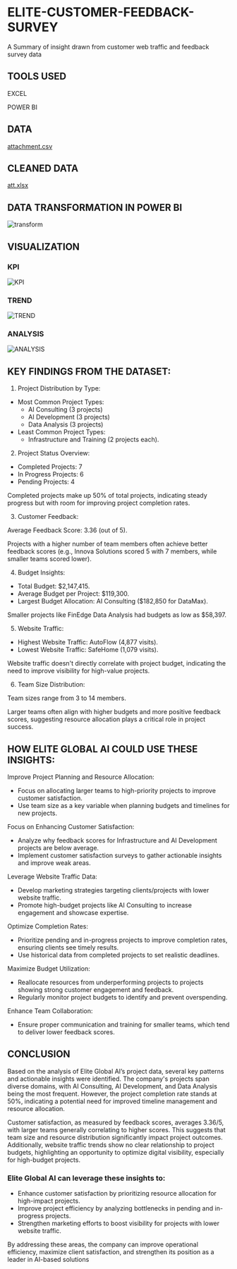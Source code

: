 # ELITE-CUSTOMER-FEEDBACK-SURVEY

A Summary of insight drawn from customer web traffic and feedback survey data

## TOOLS USED

EXCEL

POWER BI

## DATA 

[attachment.csv](https://github.com/user-attachments/files/17970181/attachment.csv)

## CLEANED DATA

[att.xlsx](https://github.com/user-attachments/files/17970185/att.xlsx)

 ## DATA TRANSFORMATION IN POWER BI

 ![transform](https://github.com/user-attachments/assets/9512251c-2814-4dff-b409-53a86cd0d5f2)

 ## VISUALIZATION

 ### KPI

![KPI](https://github.com/user-attachments/assets/c72a95b5-7093-43b4-8914-fafd5734ae7d)

 ### TREND

![TREND](https://github.com/user-attachments/assets/96cd0d3f-c13c-4c17-86ad-40f594d647ef)

### ANALYSIS

![ANALYSIS](https://github.com/user-attachments/assets/b89e40c2-43db-4175-bf0a-0c20843ab268)

## KEY FINDINGS FROM THE DATASET:

1. Project Distribution by Type:
   
- Most Common Project Types:
  - AI Consulting (3 projects)
  - AI Development (3 projects)
  - Data Analysis (3 projects)
- Least Common Project Types:
  - Infrastructure and Training (2 projects each).
    
2. Project Status Overview:
   
- Completed Projects: 7
- In Progress Projects: 6
- Pending Projects: 4
  
Completed projects make up 50% of total projects, indicating steady progress but with room for improving project completion rates.

3. Customer Feedback:

Average Feedback Score: 3.36 (out of 5).

Projects with a higher number of team members often achieve better feedback scores (e.g., Innova Solutions scored 5 with 7 members, while smaller teams scored lower).

4. Budget Insights:
   
- Total Budget: $2,147,415.
- Average Budget per Project: $119,300.
- Largest Budget Allocation: AI Consulting ($182,850 for DataMax).

Smaller projects like FinEdge Data Analysis had budgets as low as $58,397.

5. Website Traffic:
- Highest Website Traffic: AutoFlow (4,877 visits).
- Lowest Website Traffic: SafeHome (1,079 visits).

Website traffic doesn't directly correlate with project budget, indicating the need to improve visibility for high-value projects.

6. Team Size Distribution:

Team sizes range from 3 to 14 members.

Larger teams often align with higher budgets and more positive feedback scores, suggesting resource allocation plays a critical role in project success.

## HOW ELITE GLOBAL AI COULD USE THESE INSIGHTS:

Improve Project Planning and Resource Allocation:

- Focus on allocating larger teams to high-priority projects to improve customer satisfaction.
- Use team size as a key variable when planning budgets and timelines for new projects.

Focus on Enhancing Customer Satisfaction:

- Analyze why feedback scores for Infrastructure and AI Development projects are below average.
- Implement customer satisfaction surveys to gather actionable insights and improve weak areas.

Leverage Website Traffic Data:

- Develop marketing strategies targeting clients/projects with lower website traffic.
- Promote high-budget projects like AI Consulting to increase engagement and showcase expertise.

Optimize Completion Rates:

- Prioritize pending and in-progress projects to improve completion rates, ensuring clients see timely results.
- Use historical data from completed projects to set realistic deadlines.

Maximize Budget Utilization:

- Reallocate resources from underperforming projects to projects showing strong customer engagement and feedback.
- Regularly monitor project budgets to identify and prevent overspending.

Enhance Team Collaboration:

- Ensure proper communication and training for smaller teams, which tend to deliver lower feedback scores.


## CONCLUSION

Based on the analysis of Elite Global AI’s project data, several key patterns and actionable insights were identified. The company's projects span diverse domains, with AI Consulting, AI Development, and Data Analysis being the most frequent. However, the project completion rate stands at 50%, indicating a potential need for improved timeline management and resource allocation.

Customer satisfaction, as measured by feedback scores, averages 3.36/5, with larger teams generally correlating to higher scores. This suggests that team size and resource distribution significantly impact project outcomes. Additionally, website traffic trends show no clear relationship to project budgets, highlighting an opportunity to optimize digital visibility, especially for high-budget projects.

### Elite Global AI can leverage these insights to:

- Enhance customer satisfaction by prioritizing resource allocation for high-impact projects.
- Improve project efficiency by analyzing bottlenecks in pending and in-progress projects.
- Strengthen marketing efforts to boost visibility for projects with lower website traffic.

By addressing these areas, the company can improve operational efficiency, maximize client satisfaction, and strengthen its position as a leader in AI-based solutions
